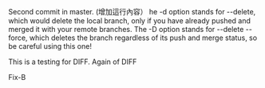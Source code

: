 Second commit in master. (增加這行內容）
he -d option stands for --delete, which would delete the local branch, only if you have already pushed and merged it with your remote branches.
The -D option stands for --delete --force, which deletes the branch regardless of its push and merge status, so be careful using this one!

This is a testing for DIFF.
Again of DIFF


Fix-B

